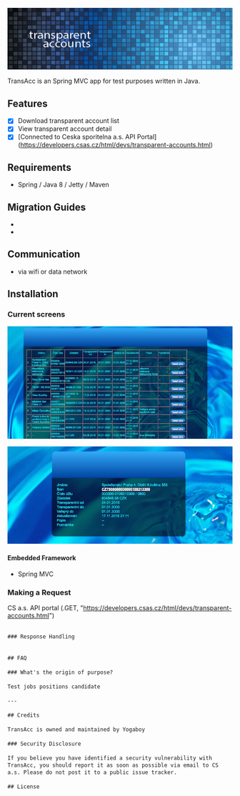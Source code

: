 ![JavaTransparentAcc -  view Ceska Sporitelna a.s transparent account in Spring MVC app](./scr/banner.png)


TransAcc is an Spring MVC app for test purposes written in Java.

## Features

- [x] Download transparent account list
- [x] View transparent account detail
- [x] [Connected to Ceska sporitelna a.s. API Portal] (https://developers.csas.cz/html/devs/transparent-accounts.html)

## Requirements

- Spring / Java 8 / Jetty / Maven 


## Migration Guides

- 
- 

## Communication

- via wifi or data network 

## Installation

### Current screens


![Transparent accounts](./scr/list.png)

![Account detail](./scr/detail.png)


#### Embedded Framework

- Spring MVC


### Making a Request

CS a.s. API portal (.GET, "https://developers.csas.cz/html/devs/transparent-accounts.html")
```

### Response Handling


## FAQ

### What's the origin of purpose?

Test jobs positions candidate 

---

## Credits

TransAcc is owned and maintained by Yogaboy 

### Security Disclosure

If you believe you have identified a security vulnerability with TransAcc, you should report it as soon as possible via email to CS a.s. Please do not post it to a public issue tracker.

## License


